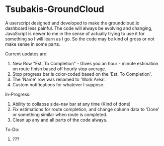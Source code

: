 # Tsubakis-GroundCloud
A userscript designed and developed to make the groundcloud.io dashboard less painful.
The code will always be evolving and changing, JavaScript is newer to me in the sense of actually trying to use it for something so I will learn as I go. So the code may be kind of gross or not make sense in some parts.

Current updates are:
1. New Row "Est. To Completion" - Gives you an hour - minute estimation on route finish based off hourly stop average.
2. Stop progress bar is color-coded based on the 'Est. To Completion'.
3. The 'Name' row was renamed to 'Work Area'.
4. Custom notifications for whatever I suppose.

In-Progress:
1. Ability to collapse side-nav bar at any time (Kind of done)
2. Fix estimations for route completion, and change column data to 'Done' or something similar when route is completed.
3. Clean up any and all parts of the code always.

To-Do:
1. ???
